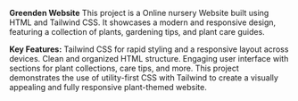 **Greenden Website**
This project is a Online nursery Website built using HTML and Tailwind CSS. It showcases a modern and responsive design, featuring a collection of plants, gardening tips, and plant care guides.

**Key Features:**
Tailwind CSS for rapid styling and a responsive layout across devices.
Clean and organized HTML structure.
Engaging user interface with sections for plant collections, care tips, and more.
This project demonstrates the use of utility-first CSS with Tailwind to create a visually appealing and fully responsive plant-themed website.
